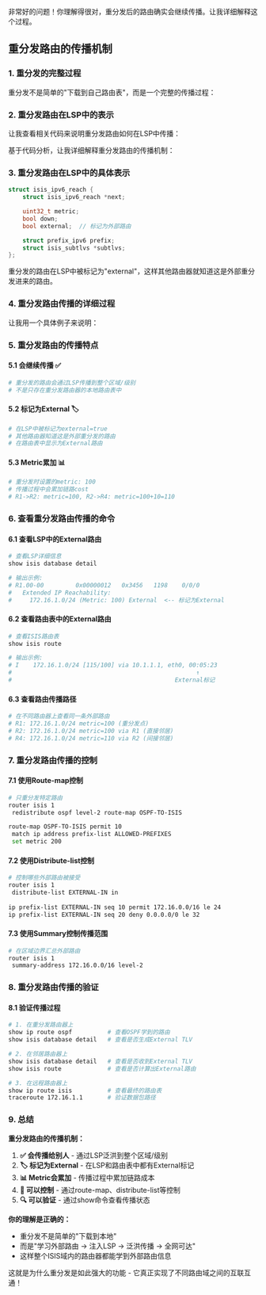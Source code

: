 非常好的问题！你理解得很对，重分发后的路由确实会继续传播。让我详细解释这个过程。

## 重分发路由的传播机制

### 1. 重分发的完整过程

重分发不是简单的"下载到自己路由表"，而是一个完整的传播过程：

### 2. 重分发路由在LSP中的表示

让我查看相关代码来说明重分发路由如何在LSP中传播：

基于代码分析，让我详细解释重分发路由的传播机制：

### 3. 重分发路由在LSP中的具体表示

````c path=isisd/isis_tlvs.h mode=EXCERPT
struct isis_ipv6_reach {
	struct isis_ipv6_reach *next;

	uint32_t metric;
	bool down;
	bool external;  // 标记为外部路由

	struct prefix_ipv6 prefix;
	struct isis_subtlvs *subtlvs;
};
````

重分发的路由在LSP中被标记为"external"，这样其他路由器就知道这是外部重分发进来的路由。

### 4. 重分发路由传播的详细过程

让我用一个具体例子来说明：

### 5. 重分发路由的传播特点

#### 5.1 **会继续传播** ✅
```bash
# 重分发的路由会通过LSP传播到整个区域/级别
# 不是只存在重分发路由器的本地路由表中
```

#### 5.2 **标记为External** 🏷️
```bash
# 在LSP中被标记为external=true
# 其他路由器知道这是外部重分发的路由
# 在路由表中显示为External路由
```

#### 5.3 **Metric累加** 📊
```bash
# 重分发时设置的metric: 100
# 传播过程中会累加链路cost
# R1->R2: metric=100, R2->R4: metric=100+10=110
```

### 6. 查看重分发路由传播的命令

#### 6.1 查看LSP中的External路由
```bash
# 查看LSP详细信息
show isis database detail

# 输出示例:
# R1.00-00         0x00000012   0x3456   1198    0/0/0
#   Extended IP Reachability:
#     172.16.1.0/24 (Metric: 100) External  <-- 标记为External
```

#### 6.2 查看路由表中的External路由
```bash
# 查看ISIS路由表
show isis route

# 输出示例:
# I    172.16.1.0/24 [115/100] via 10.1.1.1, eth0, 00:05:23
#                                                    ↑
#                                              External标记
```

#### 6.3 查看路由传播路径
```bash
# 在不同路由器上查看同一条外部路由
# R1: 172.16.1.0/24 metric=100 (重分发点)
# R2: 172.16.1.0/24 metric=100 via R1 (直接邻居)  
# R4: 172.16.1.0/24 metric=110 via R2 (间接邻居)
```

### 7. 重分发路由传播的控制

#### 7.1 使用Route-map控制
```bash
# 只重分发特定路由
router isis 1
 redistribute ospf level-2 route-map OSPF-TO-ISIS

route-map OSPF-TO-ISIS permit 10
 match ip address prefix-list ALLOWED-PREFIXES
 set metric 200
```

#### 7.2 使用Distribute-list控制
```bash
# 控制哪些外部路由被接受
router isis 1
 distribute-list EXTERNAL-IN in
 
ip prefix-list EXTERNAL-IN seq 10 permit 172.16.0.0/16 le 24
ip prefix-list EXTERNAL-IN seq 20 deny 0.0.0.0/0 le 32
```

#### 7.3 使用Summary控制传播范围
```bash
# 在区域边界汇总外部路由
router isis 1
 summary-address 172.16.0.0/16 level-2
```

### 8. 重分发路由传播的验证

#### 8.1 验证传播过程
```bash
# 1. 在重分发路由器上
show ip route ospf          # 查看OSPF学到的路由
show isis database detail   # 查看是否生成External TLV

# 2. 在邻居路由器上  
show isis database detail   # 查看是否收到External TLV
show isis route             # 查看是否计算出External路由

# 3. 在远程路由器上
show ip route isis          # 查看最终的路由表
traceroute 172.16.1.1       # 验证数据包路径
```

### 9. 总结

**重分发路由的传播机制：**

1. **✅ 会传播给别人** - 通过LSP泛洪到整个区域/级别
2. **🏷️ 标记为External** - 在LSP和路由表中都有External标记  
3. **📊 Metric会累加** - 传播过程中累加链路成本
4. **🎯 可以控制** - 通过route-map、distribute-list等控制
5. **🔍 可以验证** - 通过show命令查看传播状态

**你的理解是正确的：**
- 重分发不是简单的"下载到本地"
- 而是"学习外部路由 → 注入LSP → 泛洪传播 → 全网可达"
- 这样整个ISIS域内的路由器都能学到外部路由信息

这就是为什么重分发是如此强大的功能 - 它真正实现了不同路由域之间的互联互通！
